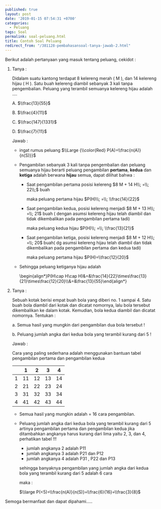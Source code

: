 ```yaml
---
published: true
layout: post
date: '2019-01-15 07:54:31 +0700'
categories:
  - Peluang
tags: Soal
permalink: soal-peluang.html
title: Contoh Soal Peluang
redirect_from: "/381128-pembahasansoal-tanya-jawab-2.html"
---
```

Berikut adalah pertanyaan yang masuk tentang peluang, cekidot :

1.  Tanya :
    
    Didalam suatu kantong terdapat 8 kelereng merah ( M ), dan 14 kelereng hijau ( H ). Satu buah kelereng diambil sebanyak 3 kali tanpa pengembalian. Peluang yang terambil semuanya kelereng hijau adalah ….
    
    A. $\\frac{13}{55}$
    
    B. $\\frac{4}{11}$
    
    C. $\\frac{147}{1331}$
    
    D. $\\frac{7}{11}$
    
    Jawab :
    
    *   ingat rumus peluang $\\Large {\\color{Red} P(A)=\\frac{n(A)}{n(S)}}$
        
    *   Pengambilan sebanyak 3 kali tanpa pengembalian dan peluang semuanya hijau berarti peluang pengambilan **pertama**, **kedua** dan **ketiga** adalah berwana **hijau** semua, dapat dilihat bahwa :
        
        *   Saat pengambilan pertama posisi kelereng $8 M + 14 H\\; =\\; 22\\;$ buah
            
            maka peluang pertama hijau $P(H)\\; =\\; \\frac{14}{22}$
            
        *   Saat pengambilan kedua, posisi kelereng menjadi $8 M + 13 H\\; =\\; 21$ buah ( dengan asumsi kelereng hijau telah diambil dan tidak dikembalikan pada pengambilan pertama tadi)
            
            maka peluang kedua hijau $P(H)\\; =\\; \\frac{13}{21}$
            
        *   Saat pengambilan ketiga, posisi kelereng menjadi $8 M + 12 H\\; =\\; 20$ buah( dg asumsi kelereng hijau telah diambil dan tidak dikembalikan pada pengambilan pertama dan kedua tadi)
            
            maka peluang pertama hijau $P(H)=\\frac{12}{20}$
            
    *   Sehingga peluang ketiganya hijau adalah
        
        \\begin{align\*}P(H\\cap H\\cap H)&=&\\frac{14}{22}\\times\\frac{13}{21}\\times\\frac{12}{20}\\\\&=&\\frac{13}{55}\\end{align\*}
        
2.  Tanya :
    
    Sebuah kotak berisi empat buah bola yang diberi no. 1 sampai 4. Satu buah bola diambil dari kotak dan dicatat nomornya, lalu bola tersebut dikembalikan ke dalam kotak. Kemudian, bola kedua diambil dan dicatat nomornya. Tentukan :
    
    a. Semua hasil yang mungkin dari pengambilan dua bola tersebut !
    
    b. Peluang jumlah angka dari kedua bola yang terambil kurang dari 5 !
    
    Jawab :
    
    Cara yang paling sederhana adalah menggunakan bantuan tabel pengambilan pertama dan pengambilan kedua
    
    ||1|2|3|4|
    |--- |--- |--- |--- |--- |
    |1|11|12|13|14|
    |2|21|22|23|24|
    |3|31|32|33|34|
    |4|41|42|43|44|
    
    *   Semua hasil yang mungkin adalah = 16 cara pengambilan.
    *   Peluang jumlah angka dari kedua bola yang terambil kurang dari 5 artinya pengambilan pertama dan pengambilan kedua jika ditambahkan angkanya harus kurang dari lima yaitu 2, 3, dan 4, perhatikan tabel !!!
        
        *   jumlah angkanya 2 adalah P11
        *   jumlah angkanya 3 adalah P21 dan P12
        *   jumlah angkanya 4 adalah P31 , P22 dan P13
        
        sehingga banyaknya pengambilan yang jumlah angka dari kedua bola yang terambil kurang dari 5 adalah 6 cara
        
        maka :
        
        $\\large P(<5)=\\frac{n(A)}{n(S)}=\\frac{6}{16}=\\frac{3}{8}$
        

Semoga bermanfaat dan dapat dipahami…..
